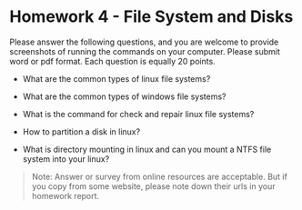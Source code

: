 # Homework 4 - File System and Disks

Please answer the following questions, and you are welcome to provide screenshots of running the commands
on your computer. Please submit word or pdf format. Each question is equally 20 points.

* What are the common types of linux file systems?

* What are the common types of windows file systems?

* What is the command for check and repair linux file systems?

* How to partition a disk in linux?

* What is directory mounting in linux and can you mount a NTFS file system into your linux?

>Note: Answer or survey from online resources are acceptable. But if you copy from some website, please note down their urls in your homework report.